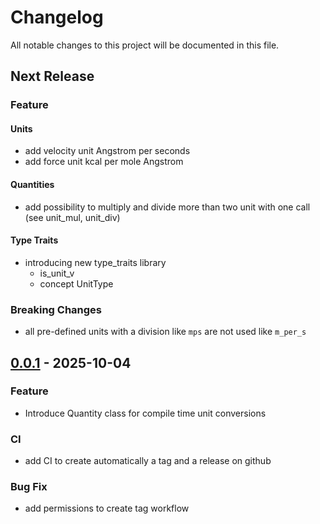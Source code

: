 # Changelog

All notable changes to this project will be documented in this file.

## Next Release

### Feature

#### Units

- add velocity unit Angstrom per seconds
- add force unit kcal per mole Angstrom

#### Quantities

- add possibility to multiply and divide more than two unit with one call (see unit_mul, unit_div)

#### Type Traits

- introducing new type_traits library
  - is_unit_v
  - concept UnitType

### Breaking Changes

- all pre-defined units with a division like `mps` are not used like `m_per_s`

<!-- insertion marker -->
## [0.0.1](https://github.com/97gamjak/mstd/releases/tag/0.0.1) - 2025-10-04

### Feature

- Introduce Quantity class for compile time unit conversions

### CI

- add CI to create automatically a tag and a release on github

### Bug Fix

- add permissions to create tag workflow

